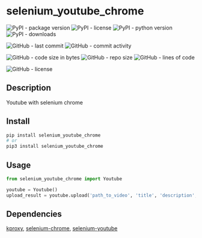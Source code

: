 # selenium_youtube_chrome

![PyPI - package version](https://img.shields.io/pypi/v/selenium_youtube_chrome?logo=pypi&style=flat-square)
![PyPI - license](https://img.shields.io/pypi/l/selenium_youtube_chrome?label=package%20license&style=flat-square)
![PyPI - python version](https://img.shields.io/pypi/pyversions/selenium_youtube_chrome?logo=pypi&style=flat-square)
![PyPI - downloads](https://img.shields.io/pypi/dm/selenium_youtube_chrome?logo=pypi&style=flat-square)

![GitHub - last commit](https://img.shields.io/github/last-commit/kkristof200/selenium_youtube_chrome?style=flat-square)
![GitHub - commit activity](https://img.shields.io/github/commit-activity/m/kkristof200/selenium_youtube_chrome?style=flat-square)

![GitHub - code size in bytes](https://img.shields.io/github/languages/code-size/kkristof200/selenium_youtube_chrome?style=flat-square)
![GitHub - repo size](https://img.shields.io/github/repo-size/kkristof200/selenium_youtube_chrome?style=flat-square)
![GitHub - lines of code](https://img.shields.io/tokei/lines/github/kkristof200/selenium_youtube_chrome?style=flat-square)

![GitHub - license](https://img.shields.io/github/license/kkristof200/selenium_youtube_chrome?label=repo%20license&style=flat-square)

## Description

Youtube with selenium chrome

## Install

~~~~bash
pip install selenium_youtube_chrome
# or
pip3 install selenium_youtube_chrome
~~~~

## Usage

~~~~python
from selenium_youtube_chrome import Youtube

youtube = Youtube()
upload_result = youtube.upload('path_to_video', 'title', 'description', ['tag1', 'tag2'])
~~~~

## Dependencies

[kproxy](https://pypi.org/project/kproxy), [selenium-chrome](https://pypi.org/project/selenium-chrome), [selenium-youtube](https://pypi.org/project/selenium-youtube)